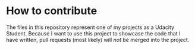 # How to contribute

The files in this repository represent one of my projects as a Udacity Student.
Because I want to use this project to showcase the code that I have written, pull
requests (most likely) will _not_ be merged into the project.